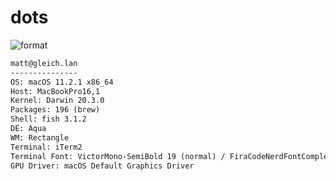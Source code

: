 
# dots

![format](https://github.com/Matt-Gleich/dots/workflows/format/badge.svg)

```txt
matt@gleich.lan 
--------------- 
OS: macOS 11.2.1 x86_64 
Host: MacBookPro16,1 
Kernel: Darwin 20.3.0 
Packages: 196 (brew) 
Shell: fish 3.1.2 
DE: Aqua 
WM: Rectangle 
Terminal: iTerm2 
Terminal Font: VictorMono-SemiBold 19 (normal) / FiraCodeNerdFontCompleteM-Regular 21 (non-ascii) 
GPU Driver: macOS Default Graphics Driver 
```
